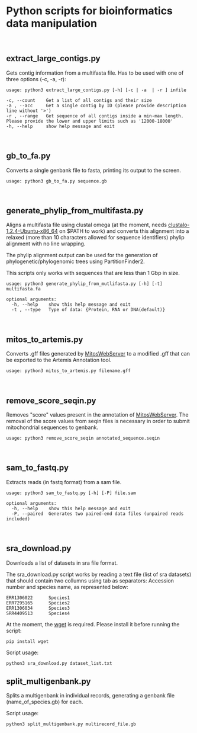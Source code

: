 Python scripts for bioinformatics data manipulation
====================================================================
<br>

## extract_large_contigs.py

Gets contig information from a multifasta file. Has to be used with one of three options (-c, -a, -r):

```
usage: python3 extract_large_contigs.py [-h] [-c | -a  | -r ] infile

-c, --count    Get a list of all contigs and their size
-a , --acc     Get a single contig by ID (please provide description line without '>')
-r , --range   Get sequence of all contigs inside a min-max length. Please provide the lower and upper limits such as '12000-18000'
-h, --help     show help message and exit
```
<br>

## gb_to_fa.py

Converts a single genbank file to fasta, printing its output to the screen.

```
usage: python3 gb_to_fa.py sequence.gb
```
<br>

## generate_phylip_from_multifasta.py

Aligns a multifasta file using clustal omega (at the moment, needs [clustalo-1.2.4-Ubuntu-x86_64](http://www.clustal.org/omega/clustalo-1.2.4-Ubuntu-x86_64) on $PATH to work) and converts this alignment into a relaxed (more than 10 characters allowed for sequence identifiers) phylip alignment with no line wrapping. 

The phylip alignment output can be used for the generation of phylogenetic/phylogenomic trees using PartitionFinder2.

This scripts only works with sequences that are less than 1 Gbp in size.

```
usage: python3 generate_phylip_from_mutlifasta.py [-h] [-t] multifasta.fa

optional arguments:
  -h, --help    show this help message and exit
  -t , --type   Type of data: {Protein, RNA or DNA(default)}
```
<br>

## mitos_to_artemis.py

Converts .gff files generated by [MitosWebServer](http://mitos.bioinf.uni-leipzig.de/index.py) to a modified .gff that can be exported to the Artemis Annotation tool.

```
usage: python3 mitos_to_artemis.py filename.gff
```
<br>

## remove_score_seqin.py

Removes "score" values present in the annotation of [MitosWebServer](http://mitos.bioinf.uni-leipzig.de/index.py). The removal of the score values from seqin files is necessary in order to submit mitochondrial sequences to genbank.

```
usage: python3 remove_score_seqin annotated_sequence.seqin
```
<br>

## sam_to_fastq.py

Extracts reads (in fastq format) from a sam file.

```
usage: python3 sam_to_fastq.py [-h] [-P] file.sam

optional arguments:
  -h, --help    show this help message and exit
  -P, --paired  Generates two paired-end data files (unpaired reads included)
```
<br>

## sra_download.py

Downloads a list of datasets in sra file format.

The sra_download.py script works by reading a text file (list of sra datasets) that should contain two collumns using tab as separators: Accession number and species name, as represented below:

```
ERR1306022      Species1
ERR7295165      Species2
ERR1306034      Species3
SRR4409513      Species4
```

At the moment, the [wget](https://pypi.org/project/wget/) is required. Please install it before running the script:

```
pip install wget
``` 

Script usage:

```
python3 sra_download.py dataset_list.txt
```

## split_multigenbank.py

Splits a multigenbank in individual records, generating a genbank file (name_of_species.gb) for each.

Script usage:

```
python3 split_multigenbank.py multirecord_file.gb
```
